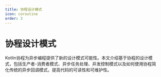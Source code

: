 ```yaml
---
title: 协程设计模式
icon: coroutine
order: 3
---
```


# 协程设计模式

Kotlin协程为异步编程提供了新的设计模式可能性。本文介绍基于协程的设计模式，包括生产者-消费者模式、异步任务处理、并发控制模式以及如何使用协程简化传统的异步回调模式，提高代码的可读性和可维护性。
